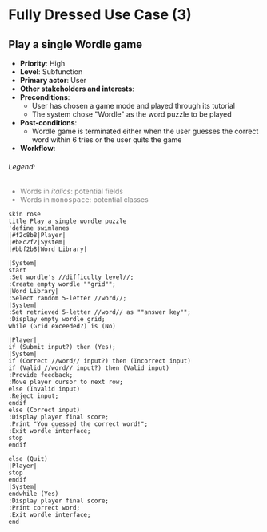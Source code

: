 # Fully Dressed Use Case (3)

## Play a single Wordle game
* **Priority**: High
* **Level**: Subfunction
* **Primary actor**: User
* **Other stakeholders and interests**:
* **Preconditions**:
    * User has chosen a game mode and played through its tutorial
    * The system chose "Wordle" as the word puzzle to be played
* **Post-conditions**:
    * Wordle game is terminated either when the user guesses the correct word within 6 tries or the user quits the game
      <br>
* **Workflow**:
###### _Legend:_
<ul style="color:grey">
<li>Words in <em>italics</em>: potential fields</li>
<li>Words in <tt>monospace</tt>: potential classes</li>
</ul>

```plantuml
skin rose
title Play a single wordle puzzle 
'define swimlanes 
|#f2c8b8|Player| 
|#b8c2f2|System|
|#bbf2b8|Word Library|

|System|
start
:Set wordle's //difficulty level//;
:Create empty wordle ""grid"";
|Word Library|
:Select random 5-letter //word//;
|System|
:Set retrieved 5-letter //word// as ""answer key"";
:Display empty wordle grid;
while (Grid exceeded?) is (No)

|Player|
if (Submit input?) then (Yes);
|System|
if (Correct //word// input?) then (Incorrect input)
if (Valid //word// input?) then (Valid input)
:Provide feedback;
:Move player cursor to next row;
else (Invalid input)
:Reject input;
endif
else (Correct input)
:Display player final score;
:Print "You guessed the correct word!";
:Exit wordle interface;
stop
endif

else (Quit)
|Player|
stop
endif
|System|
endwhile (Yes)
:Display player final score;
:Print correct word;
:Exit wordle interface;
end
```



